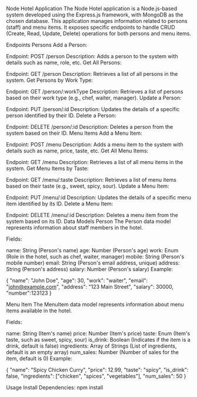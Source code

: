 Node Hotel Application
The Node Hotel application is a Node.js-based system developed using the Express.js framework, with MongoDB as the chosen database. This application manages information related to persons (staff) and menu items. It exposes specific endpoints to handle CRUD (Create, Read, Update, Delete) operations for both persons and menu items.

Endpoints
Persons
Add a Person:

Endpoint: POST /person
Description: Adds a person to the system with details such as name, role, etc.
Get All Persons:

Endpoint: GET /person
Description: Retrieves a list of all persons in the system.
Get Persons by Work Type:

Endpoint: GET /person/:workType
Description: Retrieves a list of persons based on their work type (e.g., chef, waiter, manager).
Update a Person:

Endpoint: PUT /person/:id
Description: Updates the details of a specific person identified by their ID.
Delete a Person:

Endpoint: DELETE /person/:id
Description: Deletes a person from the system based on their ID.
Menu Items
Add a Menu Item:

Endpoint: POST /menu
Description: Adds a menu item to the system with details such as name, price, taste, etc.
Get All Menu Items:

Endpoint: GET /menu
Description: Retrieves a list of all menu items in the system.
Get Menu Items by Taste:

Endpoint: GET /menu/:taste
Description: Retrieves a list of menu items based on their taste (e.g., sweet, spicy, sour).
Update a Menu Item:

Endpoint: PUT /menu/:id
Description: Updates the details of a specific menu item identified by its ID.
Delete a Menu Item:

Endpoint: DELETE /menu/:id
Description: Deletes a menu item from the system based on its ID.
Data Models
Person
The Person data model represents information about staff members in the hotel.

Fields:

name: String (Person's name)
age: Number (Person's age)
work: Enum (Role in the hotel, such as chef, waiter, manager)
mobile: String (Person's mobile number)
email: String (Person's email address, unique)
address: String (Person's address)
salary: Number (Person's salary)
Example:

{
  "name": "John Doe",
  "age": 30,
  "work": "waiter",
  "email": "john@example.com",
  "address": "123 Main Street",
  "salary": 30000,
  "number":123123
}

Menu Item
The MenuItem data model represents information about menu items available in the hotel.

Fields:

name: String (Item's name)
price: Number (Item's price)
taste: Enum (Item's taste, such as sweet, spicy, sour)
is_drink: Boolean (Indicates if the item is a drink, default is false)
ingredients: Array of Strings (List of ingredients, default is an empty array)
num_sales: Number (Number of sales for the item, default is 0)
Example:

{
  "name": "Spicy Chicken Curry",
  "price": 12.99,
  "taste": "spicy",
  "is_drink": false,
  "ingredients": ["chicken", "spices", "vegetables"],
  "num_sales": 50
}

Usage
Install Dependencies:
npm install
